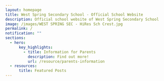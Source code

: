 ```yaml
---
layout: homepage
title: West Spring Secondary School - Official School Website
description: Official school website of West Spring Secondary School
image: /images/WEST SPRING SEC - HiRes Sch Crest.jpg
permalink: /
notification: ""
sections:
  - hero:
      key_highlights:
        - title: Information for Parents
          description: Find out more!
          url: /resource/parents-information
  - resources:
      title: Featured Posts
---
```

